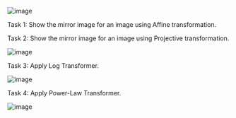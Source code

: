 ![image](https://github.com/Fay-Balhareth/Headache-Types-Expert-System/assets/107503708/295c3063-75b6-4d84-94fb-41af6d16270d)

Task 1: Show the mirror image for an image using Affine transformation.

Task 2: Show the mirror image for an image using Projective transformation.

![image](https://github.com/Fay-Balhareth/Headache-Types-Expert-System/assets/107503708/c736fe23-b6c1-45f3-b66c-5cb732a8479f)

Task 3: Apply Log Transformer.

![image](https://github.com/Fay-Balhareth/Headache-Types-Expert-System/assets/107503708/6dcd6bc6-ee43-4adf-93d0-23d9a3df29b1)

Task 4: Apply Power-Law Transformer.

![image](https://github.com/Fay-Balhareth/Headache-Types-Expert-System/assets/107503708/88f2170f-020a-4e13-bf6f-325f74544128)
